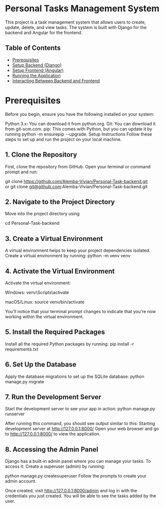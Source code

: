 # Personal Tasks Management System

This project is a task management system that allows users to create, update, delete, and view tasks. The system is built with Django for the backend and Angular for the frontend.

## Table of Contents

- [Prerequisites](#prerequisites)
- [Setup Backend (Django)](#setup-backend-django)
- [Setup Frontend (Angular)](#setup-frontend-angular)
- [Running the Application](#running-the-application)
- [Interacting Between Backend and Frontend](#interacting-between-backend-and-frontend)

# Prerequisites

Before you begin, ensure you have the following installed on your system:

Python 3.x: You can download it from python.org.
Git: You can download it from git-scm.com.
pip: This comes with Python, but you can update it by running python -m ensurepip --upgrade.
Setup Instructions
Follow these steps to set up and run the project on your local machine.

## 1. Clone the Repository

First, clone the repository from GitHub. Open your terminal or command prompt and run:

git clone https://github.com/Alemba-Vivian/Personal-Task-backend.git  
     or
git clone git@github.com:Alemba-Vivian/Personal-Task-backend.git


## 2. Navigate to the Project Directory

Move into the project directory using

cd Personal-Task-backend

## 3. Create a Virtual Environment
A virtual environment helps to keep your project dependencies isolated. Create a virtual environment by running:
python -m venv venv

## 4. Activate the Virtual Environment
Activate the virtual environment:

Windows:
venv\Scripts\activate

macOS/Linux:
source venv/bin/activate

You'll notice that your terminal prompt changes to indicate that you're now working within the virtual environment.

## 5. Install the Required Packages
Install all the required Python packages by running:
pip install -r requirements.txt


## 6. Set Up the Database
Apply the database migrations to set up the SQLite database:
python manage.py migrate


## 7. Run the Development Server
Start the development server to see your app in action:
python manage.py runserver

After running this command, you should see output similar to this:
Starting development server at http://127.0.0.1:8000/
Open your web browser and go to http://127.0.0.1:8000/ to view the application.

## 8. Accessing the Admin Panel
Django has a built-in admin panel where you can manage your tasks. To access it:
Create a superuser (admin) by running:

python manage.py createsuperuser
Follow the prompts to create your admin account.

Once created, visit http://127.0.0.1:8000/admin and log in with the credentials you just created.
You will be able to see the tasks added by the user.
